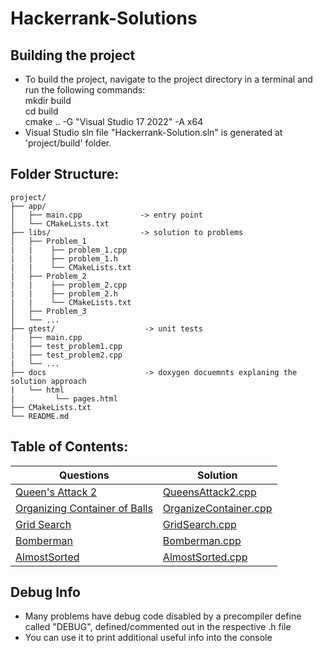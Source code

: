 # Hackerrank-Solutions
## Building the project
 - To build the project, navigate to the project directory in a terminal and run the following commands:  
   mkdir build  
   cd build  
   cmake .. -G "Visual Studio 17 2022" -A x64     
 - Visual Studio sln file "Hackerrank-Solution.sln" is generated at 'project/build' folder.
 
## Folder Structure:
    project/
    ├── app/
    │   ├── main.cpp             -> entry point
    │   └── CMakeLists.txt
    ├── libs/                    -> solution to problems
    │   ├── Problem_1            
    |   |    ├── problem_1.cpp 
    |   |    ├── problem_1.h
    |   |    └── CMakeLists.txt
    |   ├── Problem_2
    |   |    ├── problem_2.cpp
    |   |    ├── problem_2.h
    |   |    └── CMakeLists.txt
    │   ├── Problem_3
    │   └── ...
    ├── gtest/                    -> unit tests
    |   ├── main.cpp             
    |   ├── test_problem1.cpp  
    |   ├── test_problem2.cpp  
    |   └── ...  
    ├── docs                      -> doxygen docuemnts explaning the solution approach
    |   └── html
    |         └── pages.html
    ├── CMakeLists.txt
    └── README.md


## Table of Contents:
| Questions | Solution |
| ---------------| ----------------|
| [Queen's Attack 2](https://www.hackerrank.com/challenges/queens-attack-2/problem) | [QueensAttack2.cpp](https://github.com/akhilesh-rai/Hackerrank-Solutions/tree/main/libs/Algorithms/Implementation/QueensAttack2)   |
| [Organizing Container of Balls](https://www.hackerrank.com/challenges/organizing-containers-of-balls/problem) | [OrganizeContainer.cpp](https://github.com/akhilesh-rai/Hackerrank-Solutions/tree/main/libs/Algorithms/Implementation/OrganizeContainer) |
| [Grid Search](https://www.hackerrank.com/challenges/the-grid-search/problem) | [GridSearch.cpp](https://github.com/akhilesh-rai/Hackerrank-Solutions/tree/main/libs/Algorithms/Implementation/GridSearch) |
| [Bomberman](https://www.hackerrank.com/challenges/bomber-man/problem) | [Bomberman.cpp](https://github.com/akhilesh-rai/Hackerrank-Solutions/tree/main/libs/Algorithms/Implementation/Bomberman) |
| [AlmostSorted](https://www.hackerrank.com/challenges/almost-sorted/problem) | [AlmostSorted.cpp](https://github.com/akhilesh-rai/Hackerrank-Solutions/tree/main/libs/Algorithms/Implementation/AlmostSorted) |

## Debug Info
- Many problems have debug code disabled by a precompiler define called "DEBUG", defined/commented out in the respective .h file
- You can use it to print additional useful info into the console
